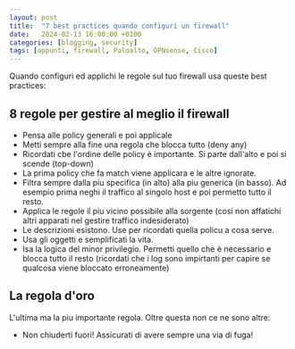 ```yaml
---
layout: post
title:  "7 best practices quando configuri un firewall"
date:   2024-02-13 16:00:00 +0100
categories: [blogging, security]
tags: [appunti, firewall, Paloalto, OPNsense, Cisco] 
---
```

Quando configuri ed applichi le regole sul tuo firewall usa queste best practices:

## 8 regole per gestire al meglio il firewall
- Pensa alle policy generali e poi applicale
- Metti sempre alla fine una regola che blocca tutto (deny any)
- Ricordati cbe l'ordine delle policy è importante. Si parte dall'alto e poi si scende (top-down)
- La prima policy che fa match viene applicara e le altre ignorate.
- Filtra sempre dalla piu specifica (in alto) alla piu generica (in basso). Ad esempio prima neghi il traffico al singolo host e poi permetto tutto il resto.
- Applica le regole il piu vicino possibile alla sorgente (cosi non affatichi altri apparati nel gestire traffico indesiderato)
- Le descrizioni esistono. Use per ricordati quella policu a cosa serve.
- Usa gli oggetti e semplificati la vita.
- Isa la logica del minor privilegio. Permetti quello che è necessario e blocca tutto il resto (ricordati che i log sono impirtanti per capire se qualcosa viene bloccato erroneamente)

## La regola d'oro
L'ultima ma la piu importante regola. Oltre questa non ce ne sono altre:
- Non chiuderti fuori! Assicurati di avere sempre una via di fuga!